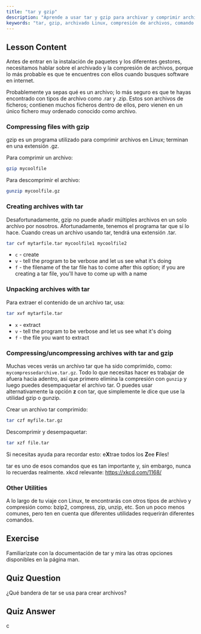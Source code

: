 ```yaml
---
title: "tar y gzip"
description: "Aprende a usar tar y gzip para archivar y comprimir archivos en Linux. Comprende los comandos para crear, extraer y comprimir archivos. ¡Empieza con esta guía para principiantes!"
keywords: "tar, gzip, archivado Linux, compresión de archivos, comando tar, comando gzip, tutorial Linux, Linux para principiantes"
---
```


## Lesson Content

Antes de entrar en la instalación de paquetes y los diferentes gestores, necesitamos hablar sobre el archivado y la compresión de archivos, porque lo más probable es que te encuentres con ellos cuando busques software en internet.

Probablemente ya sepas qué es un archivo; lo más seguro es que te hayas encontrado con tipos de archivo como .rar y .zip. Estos son archivos de ficheros; contienen muchos ficheros dentro de ellos, pero vienen en un único fichero muy ordenado conocido como archivo.

### Compressing files with gzip

gzip es un programa utilizado para comprimir archivos en Linux; terminan en una extensión .gz.

Para comprimir un archivo:

```bash
gzip mycoolfile
```

Para descomprimir el archivo:

```bash
gunzip mycoolfile.gz
```

### Creating archives with tar

Desafortunadamente, gzip no puede añadir múltiples archivos en un solo archivo por nosotros. Afortunadamente, tenemos el programa tar que sí lo hace. Cuando creas un archivo usando tar, tendrá una extensión .tar.

```bash
tar cvf mytarfile.tar mycoolfile1 mycoolfile2
```

- `c` - create
- `v` - tell the program to be verbose and let us see what it's doing
- `f` - the filename of the tar file has to come after this option; if you are creating a tar file, you'll have to come up with a name

### Unpacking archives with tar

Para extraer el contenido de un archivo tar, usa:

```bash
tar xvf mytarfile.tar
```

- `x` - extract
- `v` - tell the program to be verbose and let us see what it's doing
- `f` - the file you want to extract

### Compressing/uncompressing archives with tar and gzip

Muchas veces verás un archivo tar que ha sido comprimido, como: `mycompressedarchive.tar.gz`. Todo lo que necesitas hacer es trabajar de afuera hacia adentro, así que primero elimina la compresión con `gunzip` y luego puedes desempaquetar el archivo tar. O puedes usar alternativamente la opción **z** con tar, que simplemente le dice que use la utilidad gzip o gunzip.

Crear un archivo tar comprimido:

```bash
tar czf myfile.tar.gz
```

Descomprimir y desempaquetar:

```bash
tar xzf file.tar
```

Si necesitas ayuda para recordar esto: e**X**trae todos los **Z**ee **F**iles!

tar es uno de esos comandos que es tan importante y, sin embargo, nunca lo recuerdas realmente. xkcd relevante: <https://xkcd.com/1168/>

### Other Utilities

A lo largo de tu viaje con Linux, te encontrarás con otros tipos de archivo y compresión como: bzip2, compress, zip, unzip, etc. Son un poco menos comunes, pero ten en cuenta que diferentes utilidades requerirán diferentes comandos.

## Exercise

Familiarízate con la documentación de tar y mira las otras opciones disponibles en la página man.

## Quiz Question

¿Qué bandera de tar se usa para crear archivos?

## Quiz Answer

c
